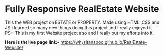 # Fully Responsive RealEstate Website
This the WEB project on ESTATE or PROPERTY. Made using HTML ,CSS and JS
I learned so many new things doing this project and I really enjoyed it.
PS:- This is my first Website project also and I really put my efforts into it.

**Here is the live page link:-**
https://whysitansooo.github.io/RealEstate-Website/

